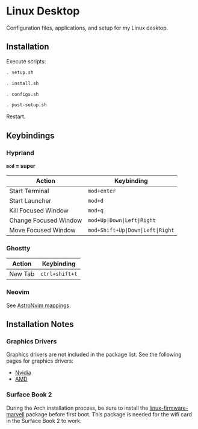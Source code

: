 # Linux Desktop

Configuration files, applications, and setup for my Linux desktop.

## Installation

Execute scripts:

```sh
. setup.sh
```

```sh
. install.sh
```

```sh
. configs.sh
```

```sh
. post-setup.sh
```

Restart.

## Keybindings

### Hyprland

**`mod` = super**

| Action | Keybinding |
|--------|------------|
| Start Terminal | `mod+enter` |
| Start Launcher | `mod+d` |
| Kill Focused Window | `mod+q` |
| Change Focused Window | `mod+Up\|Down\|Left\|Right` |
| Move Focused Window | `mod+Shift+Up\|Down\|Left\|Right` |

### Ghostty

| Action                        | Keybinding          |
|-------------------------------|---------------------|
| New Tab                       | `ctrl+shift+t`      |

### Neovim

See [AstroNvim mappings](https://docs.astronvim.com/mappings).

## Installation Notes

### Graphics Drivers

Graphics drivers are not included in the package list. See the following pages for graphics drivers:

- [Nvidia](https://wiki.archlinux.org/title/NVIDIA)
- [AMD](https://wiki.archlinux.org/title/AMDGPU)

### Surface Book 2

During the Arch installation process, be sure to install the [linux-firmware-marvell](https://archlinux.org/packages/core/any/linux-firmware-marvell/) package before first boot. This package is needed for the wifi card in the Surface Book 2 to work.